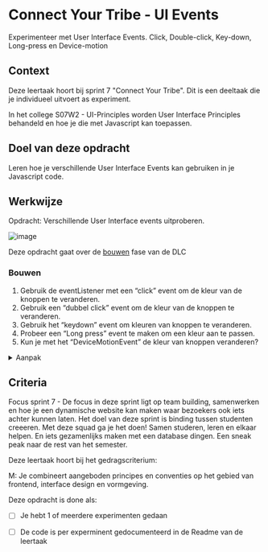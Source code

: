 
# Connect Your Tribe - UI Events

Experimenteer met User Interface Events. Click, Double-click, Key-down, Long-press en Device-motion

## Context

Deze leertaak hoort bij sprint 7 "Connect Your Tribe". Dit is een deeltaak die je individueel uitvoert as experiment.

In het college S07W2 - UI-Principles worden User Interface Principles behandeld en hoe je die met Javascript kan toepassen. 

## Doel van deze opdracht

Leren hoe je verschillende User Interface Events kan gebruiken in je Javascript code.

## Werkwijze

Opdracht: Verschillende User Interface events uitproberen.

![image](https://user-images.githubusercontent.com/1391509/154582312-a132a128-d42e-4b0e-b1ec-2e3ed696642d.png)

Deze opdracht gaat over de [bouwen](#bouwen) fase van de DLC

### Bouwen

1. Gebruik de eventListener met een “click” event om de kleur van de knoppen te veranderen. 
2. Gebruik een “dubbel click” event om de kleur van de knoppen te veranderen. 
3. Gebruik het “keydown” event om kleuren van knoppen te veranderen.
4. Probeer een “Long press” event te maken om een kleur aan te passen.
5. Kun je met het “DeviceMotionEvent” de kleur van knoppen veranderen?


<details>
<summary>Aanpak</summary>

1. Fork deze deeltaak en clone de code naar je laptop
4. Schets de pagina en maak een breakdown-schets waarin je bedenkt welke HTML, CSS and JS je nodig hebt.
3. Selecteer de juiste elementen uit de DOM met de _querySelector_
4. Gebruik de _addEventListener_ in JS om een event aan een element te koppelen
5. Gebruik de _classList_ in JS om een andere class aan een element te 
6. TIP: Test stap-voor-stap of je de goede dingen doet met console.log()

#### Materiaal

- [MDN Mouse events](https://developer.mozilla.org/en-US/docs/Web/API/Element#mouse_events)
- [MDN Keyboard events](https://developer.mozilla.org/en-US/docs/Web/API/Element#keyboard_events)
- [MDN DeviceMotionEvent - experimental](https://developer.mozilla.org/en-US/docs/Web/API/DeviceMotionEvent)
- Tutorial microinteractions met querySelector, addEvenlistener en classList [if you only know one thing about JavaScript, this is what I would recommend](https://css-tricks.com/video-screencasts/150-hey-designers-know-one-thing-javascript-recommend/)
- [ClassList]https://developer.mozilla.org/en-US/docs/Web/API/Element/classList()
- [QuerySelector](https://developer.mozilla.org/en-US/docs/Web/API/Document/querySelector)

</details>



## Criteria

Focus sprint 7 - De focus in deze sprint ligt op team building, samenwerken en hoe je een dynamische website kan maken waar bezoekers ook iets achter kunnen laten.	Het doel van deze sprint is binding tussen studenten creeeren. Met deze squad ga je het doen! Samen studeren, leren en elkaar helpen. En iets gezamenlijks maken met een database dingen. Een sneak peak naar de rest van het semester.

Deze leertaak hoort bij het gedragscriterium:

M: Je combineert aangeboden principes en conventies op het gebied van frontend, interface design en vormgeving.

Deze opdracht is done als:

- [ ] Je hebt 1 of meerdere experimenten gedaan
- [ ] De code is per experminent gedocumenteerd in de Readme van de leertaak

